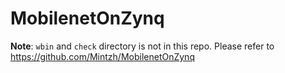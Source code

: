 # MobilenetOnZynq

**Note**: `wbin` and `check` directory is not in this repo. Please refer to <https://github.com/Mintzh/MobilenetOnZynq>
